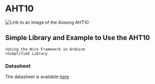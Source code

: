 # AHT10
![Link to an image of the Aosong AHT10](https://www.electroschematics.com/wp-content/uploads/2022/03/11-AHT10-Uno-HW-Setup-1.png?w=550&resize=800%2C301)
## Simple Library and Example to Use the AHT10
    >Using the Wire Framework in Arduino
    >Simplified Library

### Datasheet
The datasheet is available [here](https://server4.eca.ir/eshop/AHT10/Aosong_AHT10_en_draft_0c.pdf)
